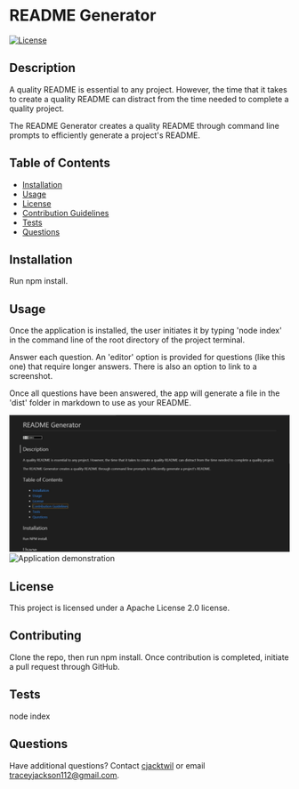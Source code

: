
# README Generator
[![License](https://img.shields.io/badge/License-Apache%202.0-blue.svg)](https://opensource.org/licenses/Apache-2.0)

## Description
A quality README is essential to any project. However, the time that it takes to create a quality README can distract from the time needed to complete a quality project.

The README Generator creates a quality README through command line prompts to efficiently generate a project's README.

  
## Table of Contents
* [Installation](#installation)
* [Usage](#usage)
* [License](#license)
* [Contribution Guidelines](#contributing)
* [Tests](#tests)
* [Questions](#questions)
 
## Installation
Run npm install.

## Usage
Once the application is installed, the user initiates it by typing 'node index' in the command line of the root directory of the project terminal.

Answer each question. An 'editor' option is provided for questions (like this one) that require longer answers. There is also an option to link to a screenshot.

Once all questions have been answered, the app will generate a file in the 'dist' folder in markdown to use as your README.


![Application screenshot](./assets/screenshot.jpg)
![[Application demonstration](./assets/videoScreenshot.jpg)](https://drive.google.com/file/d/1vtDUL6o1uN_6SgPMLWvTs9Zq-D90u-_m/view "app demonstration")

## License
This project is licensed under a Apache License 2.0 license. 

## Contributing
Clone the repo, then run npm install. Once contribution is completed, initiate a pull request through GitHub.

## Tests
node index

## Questions
Have additional questions? Contact [cjacktwil](http://github.com.cjacktwil) or email traceyjackson112@gmail.com.
